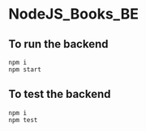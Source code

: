 # NodeJS_Books_BE

## To run the backend

```shell
npm i
npm start
```

## To test the backend

```shell
npm i
npm test
```
